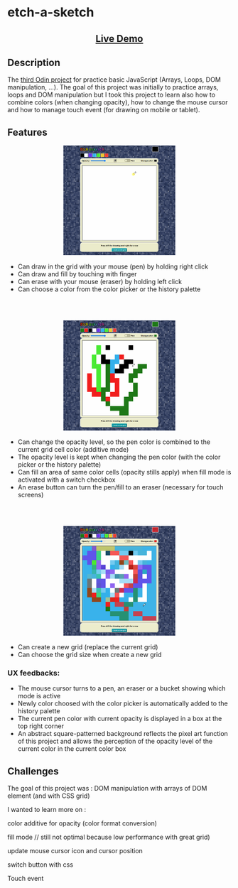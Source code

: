 # etch-a-sketch
<h2 align="center"><a  href="https://aurelien-genois.github.io/etch-a-sketch/">Live Demo</a></h2>

## Description
The [third Odin project](https://www.theodinproject.com/paths/foundations/courses/foundations/lessons/etch-a-sketch-project) for practice basic JavaScript (Arrays, Loops, DOM manipulation, ...). The goal of this project was initially to practice arrays, loops and DOM manipulation but I took this project to learn also how to combine colors (when changing opacity), how to change the mouse cursor and how to manage touch event (for drawing on mobile or tablet).

## Features
<p align="center">
<img src="screenshot-1.gif" alt="screenshot" width="50%"/><br>
</p>

- Can draw in the grid with your mouse (pen) by holding right click
- Can draw and fill by touching with finger
- Can erase with your mouse (eraser) by holding left click
- Can choose a color from the color picker or the history palette
 
 <br>
 <br>
<p align="center">
<img src="screenshot--2.gif" alt="screenshot" width="50%"/>
</p>

- Can change the opacity level, so the pen color is combined to the current grid cell color (additive mode)
- The opacity level is kept when changing the pen color (with the color picker or the history palette)
- Can fill an area of same color cells (opacity stills apply) when fill mode is activated with a switch checkbox
- An erase button can turn the pen/fill to an eraser (necessary for touch screens)
 
 <br>
 <br>
<p align="center">
<img src="screenshot--3.gif" alt="screenshot" width="50%"/>
</p>

- Can create a new grid (replace the current grid)
- Can choose the grid size when create a new grid



### UX feedbacks: 
- The mouse cursor turns to a pen, an eraser or a bucket showing which mode is active
- Newly color choosed with the color picker is automatically added to the history palette
- The current pen color with current opacity is displayed in a box at the top right corner
- An abstract square-patterned background reflects the pixel art function of this project and allows the perception of the opacity level of the current color in the current color box

## Challenges
The goal of this project was : DOM manipulation with arrays of DOM element (and with CSS grid)

I wanted to learn more on :

color additive for opacity (color format conversion)

fill mode // still not optimal because low performance with great grid) 

update mouse cursor icon and cursor position

switch button with css

Touch event
